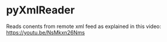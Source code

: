 # pyXmlReader

Reads conents from remote xml feed
as explained in this video: https://youtu.be/NsMkxn26Nms
